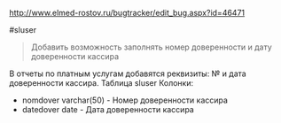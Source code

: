 http://www.elmed-rostov.ru/bugtracker/edit_bug.aspx?id=46471

#sluser

>	Добавить возможность заполнять номер доверенности и дату доверенности кассира


В отчеты по платным услугам добавятся реквизиты: № и дата доверенности кассира.
Таблица sluser
Колонки:
- nomdover  varchar(50) - Номер доверенности кассира
- datedover  date - Дата доверенности кассира
